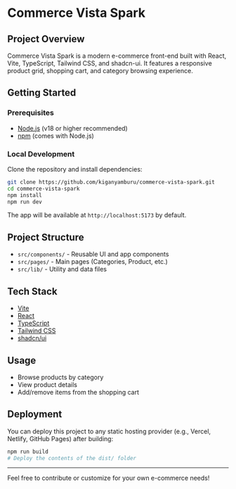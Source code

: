 # Commerce Vista Spark

## Project Overview

Commerce Vista Spark is a modern e-commerce front-end built with React, Vite, TypeScript, Tailwind CSS, and shadcn-ui. It features a responsive product grid, shopping cart, and category browsing experience.

## Getting Started

### Prerequisites

- [Node.js](https://nodejs.org/) (v18 or higher recommended)
- [npm](https://www.npmjs.com/) (comes with Node.js)

### Local Development

Clone the repository and install dependencies:

```sh
git clone https://github.com/kiganyamburu/commerce-vista-spark.git
cd commerce-vista-spark
npm install
npm run dev
```

The app will be available at `http://localhost:5173` by default.

## Project Structure

- `src/components/` - Reusable UI and app components
- `src/pages/` - Main pages (Categories, Product, etc.)
- `src/lib/` - Utility and data files

## Tech Stack

- [Vite](https://vitejs.dev/)
- [React](https://react.dev/)
- [TypeScript](https://www.typescriptlang.org/)
- [Tailwind CSS](https://tailwindcss.com/)
- [shadcn/ui](https://ui.shadcn.com/)

## Usage

- Browse products by category
- View product details
- Add/remove items from the shopping cart

## Deployment

You can deploy this project to any static hosting provider (e.g., Vercel, Netlify, GitHub Pages) after building:

```sh
npm run build
# Deploy the contents of the dist/ folder
```

---

Feel free to contribute or customize for your own e-commerce needs!
